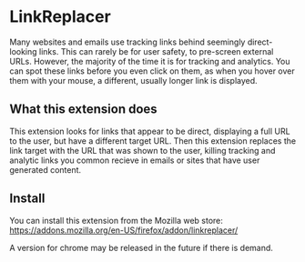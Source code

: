 # LinkReplacer
Many websites and emails use tracking links behind seemingly direct-looking links.
This can rarely be for user safety, to pre-screen external URLs. However, the majority of the time it is for tracking and analytics.
You can spot these links before you even click on them, as when you hover over them with your mouse, a different, usually longer link is displayed.

## What this extension does
This extension looks for links that appear to be direct, displaying a full URL to the user, but have a different target URL.
Then this extension replaces the link target with the URL that was shown to the user, killing tracking and analytic links you common recieve in emails or sites that have user generated content.

## Install
You can install this extension from the Mozilla web store: https://addons.mozilla.org/en-US/firefox/addon/linkreplacer/

A version for chrome may be released in the future if there is demand.

